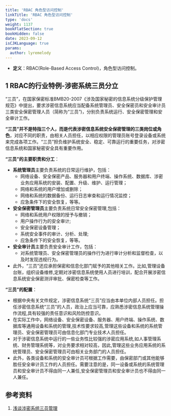```yaml
---
title: 'RBAC 角色型访问控制'
linkTitle: 'RBAC 角色型访问控制'
type: 'docs'
weight: 1137
bookFlatSection: true
bookHidden: false
date: 2023-09-12
isCJKLanguage: true
params:
  author: lyremelody
---
```


* **定义**：RBAC(Role-Based Access Control)，角色型访问控制。

## 1 RBAC的行业特例-涉密系统三员分立
“三员”，在国家保密标准BMB20-2007《涉及国家秘密的信息系统分级保护管理规范》中提出，要求涉密信息系统应当配备系统管理员、安全保密员和安全审计员三类安全保密管理人员（简称为“三员”)，分别负责系统运行、安全保密管理和安全审计工作。

**“三员”并不是特指三个人，而是代表涉密信息系统安全保密管理的三类岗位或角色**，对应不同的职责，由相关人员担任，以相应权限的管理员账号登录设备或系统来完成各项工作。“三员”担负维护系统安全、稳定、可靠运行的重要任务，对涉密信息系统和国家秘密安全具有重要作用。

**“三员”的主要职责和分工**：
* **系统管理员**主要负责系统的日常运行维护，包括：
  * 网络设备、安全保密产品、服务器和用户终端、操作系统、数据库、涉密业务应用系统的安装、配置、升级、维护、运行管理；
  * 网络和系统的用户增加或删除；
  * 网络和系统的数据备份、运行日志审查和运行情况监控；
  * 应急条件下的安全恢复，等等。
* **安全保密管理员**主要负责系统日常安全保密管理,包括：
  * 网络和系统用户权限的授予与撤销；
  * 用户操作行为的安全审计;
  * 安全保密设备管理；
  * 系统安全事件的审计、分析、处理;
  * 应急条件下的安全恢复，等等。
* **安全审计员**主要负责安全审计工作，包括：
  * 对系统管理员、安全保密管理员的操作行为进行审计分析和监督检查，以及时发现违规行为。
* 此外，“三员”还应承担保密和信息化部门赋予的其他相关工作。比如,管理设备台账，组织设备维修,定期对涉密信息系统使用人员进行培训，配合开展涉密信息系统安全保密测评审批、保密检查等工作。

**“三员”的配置**：
* 根据中央有关文件规定，涉密信息系统“三员”应当由本单位内部人员担任。担任涉密信息系统“三员”的人员，政治上应当可靠，应熟悉涉密信息系统管理操作流程,具有较强的责任意识和风险防控意识。
* 在实际工作中，网络设备、安全保密设备、服务器、用户终端、操作系统、数据库等通用设备和系统的管理,技术性要求较高,管理这些设备和系统的系统管理员、安全保密管理员可由信息化部门专业技术人员担任。
* 对于涉密信息系统中运行的一些业务性比较强的涉密应用系统,如人事管理系统、财务管理系统等，对业务要求相对较高，因此,管理这些业务应用系统的系统管理员、安全保密管理员可由相关业务部门的人员担任。
* 此外，各类设备和系统的安全审计员可根据工作需要，由保密部门或其他能够胜任安全审计员工作的人员担任。需要注意的是，同一设备或系统的系统管理员和安全审计员不得由同一人兼任,安全保密管理员和安全审计员也不得由同一人兼任。

## 参考资料
1.  [浅谈涉密系统三员管理](https://zhuanlan.zhihu.com/p/427733689)
